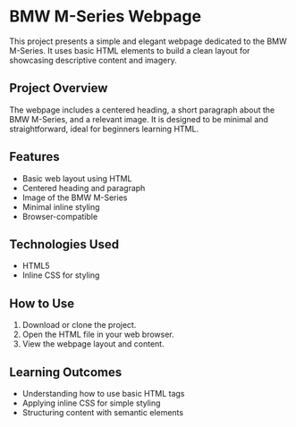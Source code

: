 # BMW M-Series Webpage

This project presents a simple and elegant webpage dedicated to the BMW M-Series. It uses basic HTML elements to build a clean layout for showcasing descriptive content and imagery.

## Project Overview

The webpage includes a centered heading, a short paragraph about the BMW M-Series, and a relevant image. It is designed to be minimal and straightforward, ideal for beginners learning HTML.

## Features

- Basic web layout using HTML
- Centered heading and paragraph
- Image of the BMW M-Series
- Minimal inline styling
- Browser-compatible

## Technologies Used

- HTML5
- Inline CSS for styling

## How to Use

1. Download or clone the project.
2. Open the HTML file in your web browser.
3. View the webpage layout and content.

## Learning Outcomes

- Understanding how to use basic HTML tags
- Applying inline CSS for simple styling
- Structuring content with semantic elements